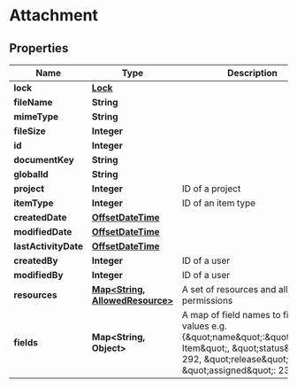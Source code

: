 
# Attachment

## Properties
Name | Type | Description | Notes
------------ | ------------- | ------------- | -------------
**lock** | [**Lock**](Lock.md) |  | 
**fileName** | **String** |  | 
**mimeType** | **String** |  | 
**fileSize** | **Integer** |  | 
**id** | **Integer** |  | 
**documentKey** | **String** |  | 
**globalId** | **String** |  | 
**project** | **Integer** | ID of a project | 
**itemType** | **Integer** | ID of an item type | 
**createdDate** | [**OffsetDateTime**](OffsetDateTime.md) |  | 
**modifiedDate** | [**OffsetDateTime**](OffsetDateTime.md) |  | 
**lastActivityDate** | [**OffsetDateTime**](OffsetDateTime.md) |  | 
**createdBy** | **Integer** | ID of a user | 
**modifiedBy** | **Integer** | ID of a user | 
**resources** | [**Map&lt;String, AllowedResource&gt;**](AllowedResource.md) | A set of resources and allowed permissions | 
**fields** | **Map&lt;String, Object&gt;** | A map of field names to field values e.g. {\&quot;name\&quot;:\&quot;Sample Item\&quot;, \&quot;status\&quot;: 292, \&quot;release\&quot;: 2, \&quot;assigned\&quot;: 23} | 



